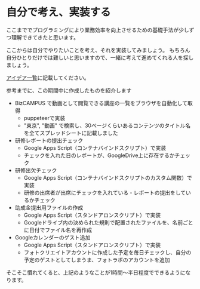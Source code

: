# 自分で考え、実装する

ここまででプログラミングにより業務効率を向上させるための基礎手法が少しずつ理解できてきたと思います。

ここからは自分でやりたいことを考え、それを実装してみましょう。
もちろん自分ひとりだけでは難しいと思いますので、一緒に考えて進めてくれる人を探しましょう。

[アイデア一覧](https://docs.google.com/spreadsheets/d/1TpAu7LUt0kktRWnJXA_Ot7C4xYufV0WtrcXlCp5Y8Fo/edit#gid=1777065201)に記載してください。

参考までに、この期間中に作成したものを紹介します

- BizCAMPUS で動画として閲覧できる講座の一覧をブラウザを自動化して取得
    - puppeteerで実装
    - "東京", "動画" で検索し、30ページくらいあるコンテンツのタイトル名を全てスプレッドシートに記載しました
- 研修レポートの提出チェック
    - Google Apps Script（コンテナバインドスクリプト）で実装
    - チェックを入れた日のレポートが、GoogleDrive上に存在するかチェック
- 研修出欠チェック
    - Google Apps Script（コンテナバインドスクリプトのカスタム関数）で実装
    - 研修の出席者が出席にチェックを入れている・レポートの提出をしているかチェック
- 助成金提出用ファイルの作成
    - Google Apps Script（スタンドアロンスクリプト）で実装
    - Googleドライブ内の決められた規則で配置されたファイルを、名前ごとに日付でファイル名を再作成
- Googleカレンダーのゲスト追加
    - Google Apps Script（スタンドアロンスクリプト）で実装
    - フォトクリエイトアカウントに作成した予定を毎日チェックし、自分の予定のゲストとしてしまうま、フォトラボのアカウントを追加

そこそこ慣れてくると、上記のようなことが1時間〜半日程度でできるようになります。
